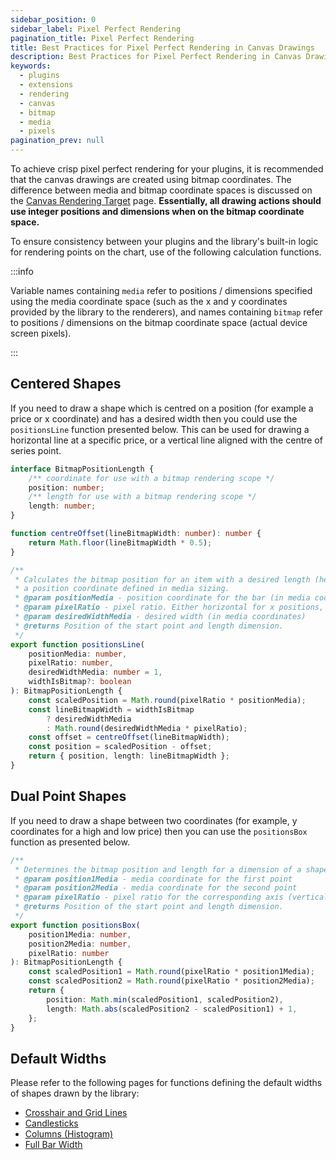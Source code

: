 ```yaml
---
sidebar_position: 0
sidebar_label: Pixel Perfect Rendering
pagination_title: Pixel Perfect Rendering
title: Best Practices for Pixel Perfect Rendering in Canvas Drawings
description: Best Practices for Pixel Perfect Rendering in Canvas Drawings when creating plugins for the Lightweight Charts
keywords:
  - plugins
  - extensions
  - rendering
  - canvas
  - bitmap
  - media
  - pixels
pagination_prev: null
---
```


To achieve crisp pixel perfect rendering for your plugins, it is recommended that the canvas drawings are created using bitmap coordinates. The difference between media and bitmap coordinate spaces is discussed on the [Canvas Rendering Target](../canvas-rendering-target.md) page. **Essentially, all drawing actions should use integer positions and dimensions when on the bitmap coordinate space.**

To ensure consistency between your plugins and the library's built-in logic for rendering points on the chart, use of the following calculation functions.

:::info

Variable names containing `media` refer to positions / dimensions specified using the media coordinate space (such as the x and y coordinates provided by the library to the renderers), and names containing `bitmap` refer to positions / dimensions on the bitmap coordinate space (actual device screen pixels).

:::

## Centered Shapes

If you need to draw a shape which is centred on a position (for example a price or x coordinate) and has a desired width then you could use the `positionsLine` function presented below. This can be used for drawing a horizontal line at a specific price, or a vertical line aligned with the centre of series point.

```typescript
interface BitmapPositionLength {
    /** coordinate for use with a bitmap rendering scope */
    position: number;
    /** length for use with a bitmap rendering scope */
    length: number;
}

function centreOffset(lineBitmapWidth: number): number {
    return Math.floor(lineBitmapWidth * 0.5);
}

/**
 * Calculates the bitmap position for an item with a desired length (height or width), and centred according to
 * a position coordinate defined in media sizing.
 * @param positionMedia - position coordinate for the bar (in media coordinates)
 * @param pixelRatio - pixel ratio. Either horizontal for x positions, or vertical for y positions
 * @param desiredWidthMedia - desired width (in media coordinates)
 * @returns Position of the start point and length dimension.
 */
export function positionsLine(
    positionMedia: number,
    pixelRatio: number,
    desiredWidthMedia: number = 1,
    widthIsBitmap?: boolean
): BitmapPositionLength {
    const scaledPosition = Math.round(pixelRatio * positionMedia);
    const lineBitmapWidth = widthIsBitmap
        ? desiredWidthMedia
        : Math.round(desiredWidthMedia * pixelRatio);
    const offset = centreOffset(lineBitmapWidth);
    const position = scaledPosition - offset;
    return { position, length: lineBitmapWidth };
}
```

## Dual Point Shapes

If you need to draw a shape between two coordinates (for example, y coordinates for a high and low price) then you can use the `positionsBox` function as presented below.

```typescript
/**
 * Determines the bitmap position and length for a dimension of a shape to be drawn.
 * @param position1Media - media coordinate for the first point
 * @param position2Media - media coordinate for the second point
 * @param pixelRatio - pixel ratio for the corresponding axis (vertical or horizontal)
 * @returns Position of the start point and length dimension.
 */
export function positionsBox(
    position1Media: number,
    position2Media: number,
    pixelRatio: number
): BitmapPositionLength {
    const scaledPosition1 = Math.round(pixelRatio * position1Media);
    const scaledPosition2 = Math.round(pixelRatio * position2Media);
    return {
        position: Math.min(scaledPosition1, scaledPosition2),
        length: Math.abs(scaledPosition2 - scaledPosition1) + 1,
    };
}
```

## Default Widths

Please refer to the following pages for functions defining the default widths of shapes drawn by the library:

- [Crosshair and Grid Lines](widths/crosshair.md)
- [Candlesticks](widths/candlestick.md)
- [Columns (Histogram)](widths/columns.md)
- [Full Bar Width](widths/full-bar-width.md)
